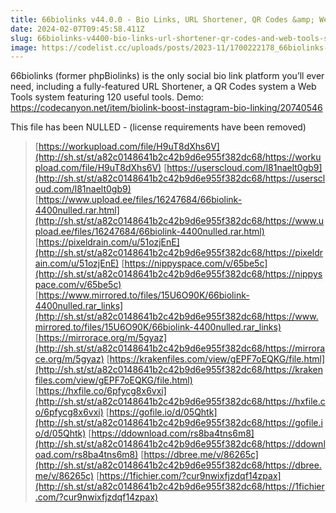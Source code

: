 ```yaml
---
title: 66biolinks v44.0.0 - Bio Links, URL Shortener, QR Codes &amp; Web Tools (SAAS) - nulled » Premium Scripts, Plugins &amp; Mobile 
date: 2024-02-07T09:45:58.411Z
slug: 66biolinks-v4400-bio-links-url-shortener-qr-codes-and-web-tools-saas-nulled-premium-scripts-plugins-and-mobile
image: https://codelist.cc/uploads/posts/2023-11/1700222178_66biolinks-bio-links-url-shortener-qr-codes-web-tools-saas.jpg
---
```



66biolinks (former phpBiolinks) is the only social bio link platform you’ll ever need, including a fully-featured URL Shortener, a QR Codes system  a Web Tools system featuring 120 useful tools. Demo: https://codecanyon.net/item/biolink-boost-instagram-bio-linking/20740546
			
This file has been NULLED - (license requirements have been removed)

		

> [https://workupload.com/file/H9uT8dXhs6V](http://sh.st/st/a82c0148641b2c42b9d6e955f382dc68/https://workupload.com/file/H9uT8dXhs6V)
> [https://userscloud.com/l81naelt0gb9](http://sh.st/st/a82c0148641b2c42b9d6e955f382dc68/https://userscloud.com/l81naelt0gb9)
> [https://www.upload.ee/files/16247684/66biolink-4400nulled.rar.html](http://sh.st/st/a82c0148641b2c42b9d6e955f382dc68/https://www.upload.ee/files/16247684/66biolink-4400nulled.rar.html)
> [https://pixeldrain.com/u/51ozjEnE](http://sh.st/st/a82c0148641b2c42b9d6e955f382dc68/https://pixeldrain.com/u/51ozjEnE)
> [https://nippyspace.com/v/65be5c](http://sh.st/st/a82c0148641b2c42b9d6e955f382dc68/https://nippyspace.com/v/65be5c)
> [https://www.mirrored.to/files/15U6O90K/66biolink-4400nulled.rar_links](http://sh.st/st/a82c0148641b2c42b9d6e955f382dc68/https://www.mirrored.to/files/15U6O90K/66biolink-4400nulled.rar_links)
> [https://mirrorace.org/m/5gyaz](http://sh.st/st/a82c0148641b2c42b9d6e955f382dc68/https://mirrorace.org/m/5gyaz)
> [https://krakenfiles.com/view/gEPF7oEQKG/file.html](http://sh.st/st/a82c0148641b2c42b9d6e955f382dc68/https://krakenfiles.com/view/gEPF7oEQKG/file.html)
> [https://hxfile.co/6pfycg8x6vxi](http://sh.st/st/a82c0148641b2c42b9d6e955f382dc68/https://hxfile.co/6pfycg8x6vxi)
> [https://gofile.io/d/05Qhtk](http://sh.st/st/a82c0148641b2c42b9d6e955f382dc68/https://gofile.io/d/05Qhtk)
> [https://ddownload.com/rs8ba4tns6m8](http://sh.st/st/a82c0148641b2c42b9d6e955f382dc68/https://ddownload.com/rs8ba4tns6m8)
> [https://dbree.me/v/86265c](http://sh.st/st/a82c0148641b2c42b9d6e955f382dc68/https://dbree.me/v/86265c)
> [https://1fichier.com/?cur9nwixfjzdqf14zpax](http://sh.st/st/a82c0148641b2c42b9d6e955f382dc68/https://1fichier.com/?cur9nwixfjzdqf14zpax)
